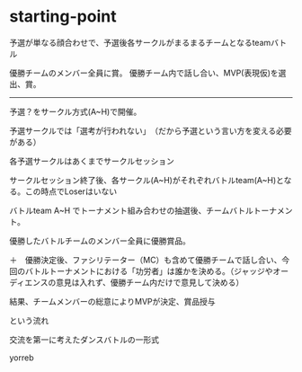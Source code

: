 # starting-point

予選が単なる顔合わせで、予選後各サークルがまるまるチームとなるteamバトル

優勝チームのメンバー全員に賞。
優勝チーム内で話し合い、MVP(表現仮)を選出、賞。

---

予選？をサークル方式(A~H)で開催。

予選サークルでは「選考が行われない」　（だから予選という言い方を変える必要がある）

各予選サークルはあくまでサークルセッション

サークルセッション終了後、各サークル(A~H)がそれぞれバトルteam(A~H)となる。この時点でLoserはいない

バトルteam A~H でトーナメント組み合わせの抽選後、チームバトルトーナメント。

優勝したバトルチームのメンバー全員に優勝賞品。

＋　優勝決定後、ファシリテーター（MC）も含めて優勝チームで話し合い、今回のバトルトーナメントにおける「功労者」は誰かを決める。（ジャッジやオーディエンスの意見は入れず、優勝チーム内だけで意見して決める）

結果、チームメンバーの総意によりMVPが決定、賞品授与

という流れ

交流を第一に考えたダンスバトルの一形式

yorreb
